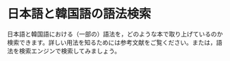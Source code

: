 # 日本語と韓国語の語法検索
日本語と韓国語における（一部の）語法を，どのような本で取り上げているのか検索できます。詳しい用法を知るためには参考文献をご覧ください。または，語法を検索エンジンで検索してみましょう。